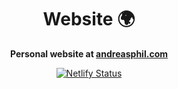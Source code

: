<h1 align="center">
  Website 🌍
</h1>

<p align="center">
  <strong>Personal website at <a href="https://andreasphil.com">andreasphil.com</a></strong>
</p>

<p align="center">
  <a href="https://app.netlify.com/sites/andreasphil/deploys" title="Netlify Status">
    <img src="https://api.netlify.com/api/v1/badges/2d917435-dfa4-49a3-9445-dd0daa1ac26b/deploy-status" alt="Netlify Status" />
  </a>
</p>
